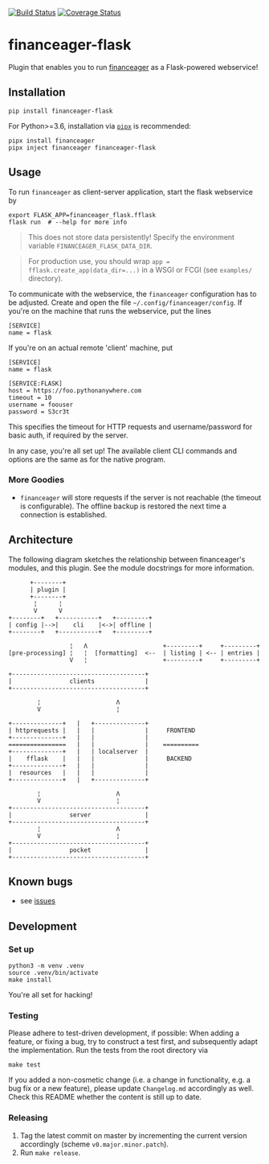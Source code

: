 [![Build Status](https://travis-ci.org/pylipp/financeager-flask.svg?branch=master)](https://travis-ci.org/pylipp/financeager-flask)
[![Coverage Status](https://coveralls.io/repos/github/pylipp/financeager-flask/badge.svg?branch=master)](https://coveralls.io/github/pylipp/financeager-flask?branch=master)

# financeager-flask

Plugin that enables you to run [financeager](https://github.com/pylipp/financeager) as a Flask-powered webservice!

## Installation

    pip install financeager-flask

For Python>=3.6, installation via [`pipx`](https://pipxproject.github.io/pipx/)  is recommended:

    pipx install financeager
    pipx inject financeager financeager-flask

## Usage

To run `financeager` as client-server application, start the flask webservice by

    export FLASK_APP=financeager_flask.fflask
    flask run  # --help for more info

>   This does not store data persistently! Specify the environment variable `FINANCEAGER_FLASK_DATA_DIR`.

>   For production use, you should wrap `app = fflask.create_app(data_dir=...)` in a WSGI or FCGI (see `examples/` directory).

To communicate with the webservice, the `financeager` configuration has to be adjusted. Create and open the file `~/.config/financeager/config`. If you're on the machine that runs the webservice, put the lines

    [SERVICE]
    name = flask

If you're on an actual remote 'client' machine, put

    [SERVICE]
    name = flask

    [SERVICE:FLASK]
    host = https://foo.pythonanywhere.com
    timeout = 10
    username = foouser
    password = S3cr3t

This specifies the timeout for HTTP requests and username/password for basic auth, if required by the server.

In any case, you're all set up! The available client CLI commands and options are the same as for the native program.

### More Goodies

- `financeager` will store requests if the server is not reachable (the timeout is configurable). The offline backup is restored the next time a connection is established.

## Architecture

The following diagram sketches the relationship between financeager's modules, and this plugin. See the module docstrings for more information.

          +--------+
          | plugin |
          +--------+
           ¦      ¦
           V      V
    +--------+   +-----------+   +---------+
    | config |-->|    cli    |<->| offline |
    +--------+   +-----------+   +---------+

                     ¦   Λ                     +---------+     +---------+
    [pre-processing] ¦   ¦  [formatting]  <--  | listing | <-- | entries |
                     V   ¦                     +---------+     +---------+

    +-------------------------------------+
    |                clients              |
    +-------------------------------------+

            ¦                     Λ
            V                     ¦

    +--------------+   |   +--------------+
    | httprequests |   |   |              |     FRONTEND
    +--------------+   |   |              |
    ================   |   |              |    ==========
    +--------------+   |   | localserver  |
    |    fflask    |   |   |              |     BACKEND
    +--------------+   |   |              |
    |  resources   |   |   |              |
    +--------------+   |   +--------------+

            ¦                     Λ
            V                     ¦
    +-------------------------------------+
    |                server               |
    +-------------------------------------+
            ¦                     Λ
            V                     ¦
    +-------------------------------------+
    |                pocket               |
    +-------------------------------------+

## Known bugs

- see [issues](https://github.com/pylipp/financeager_flask/labels/bug)

## Development

### Set up

    python3 -m venv .venv
    source .venv/bin/activate
    make install

You're all set for hacking!

### Testing

Please adhere to test-driven development, if possible: When adding a feature, or fixing a bug, try to construct a test first, and subsequently adapt the implementation. Run the tests from the root directory via

    make test

If you added a non-cosmetic change (i.e. a change in functionality, e.g. a bug fix or a new feature), please update `Changelog.md` accordingly as well. Check this README whether the content is still up to date.

### Releasing

1. Tag the latest commit on master by incrementing the current version accordingly (scheme `v0.major.minor.patch`).
1. Run `make release`.
